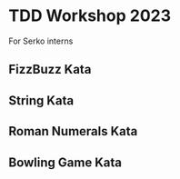 # TDD Workshop 2023

For Serko interns

## FizzBuzz Kata

## String Kata

## Roman Numerals Kata

## Bowling Game Kata